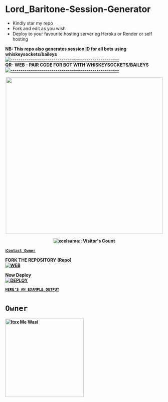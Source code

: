 # Lord_Baritone-Session-Generator
- Kindly star my repo
- Fork and edit as you wish
- Deploy to your favourite hosting server eg Heroku or Render or self hosting

<strong>NB:<strong/> This repo also generates session ID for all bots using whiskeysockets/baileys
[![-----------------------------------------------------](https://raw.githubusercontent.com/andreasbm/readme/master/assets/lines/colored.png)](#table-of-contents)
<br/>QR- WEB - PAIR CODE FOR BOT WITH WHISKEYSOCKETS/BAILEYS
[![-----------------------------------------------------](https://raw.githubusercontent.com/andreasbm/readme/master/assets/lines/colored.png)](#table-of-contents)
<p align="center">
   <a href="https://github.com/Lord_Baritone">
    <img src="https://files.catbox.moe/caiwgm.jpg" width="500">
     
</a>
 <p align="center"><img src="https://profile-counter.glitch.me/{Lord_Baritone}/count.svg" alt="xcelsama:: Visitor's Count" /></p>



[`ℹ️Contact Owner`](https://wa.me/255782365586)

FORK THE REPOSITORY (Repo) 
    <br>
<a href="https://https://github.com/Sosy255/Lord-Baritone.git"><img title="WEB" src="https://img.shields.io/badge/FORK Lord_Baritone?color=black&style=for-the-badge&logo=stackshare"></a>

Now Deploy
    <br>
<a href='https://dashboard.heroku.com/new?template=https://github.com/DeeCeeXxx/DavidCyril-Session-id-generator)' target="_blank"><img alt='DEPLOY' src='https://img.shields.io/badge/-DEPLOY-black?style=for-the-badge&logo=heroku&logoColor=white'/>

[`HERE'S AN EXAMPLE OUTPUT`](https://wasi-session-test-2d5de70f8522.herokuapp.com)
# `Owner`

 <a href="https://files.catbox.moe/caiwgm.jpg"><img src="https://files.catbox.moe/caiwgm.jpg" width="250" height="250" alt="Itxx Me Wasi"/></a>

